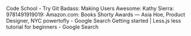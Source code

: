 Code School - Try Git 
Badass: Making Users Awesome: Kathy Sierra: 9781491919019: Amazon.com: Books 
Shorty Awards — Asia Hoe, Product Designer, NYC 
powertofly - Google Search 
Getting started | Less.js 
less tutorial for beginners - Google Search 
